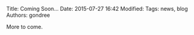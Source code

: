 Title: Coming Soon...
Date: 2015-07-27 16:42
Modified: 
Tags: news, blog
Authors: gondree

More to come.